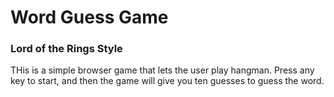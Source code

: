 # Word Guess Game
### Lord of the Rings Style
THis is a simple browser game that lets the user play hangman. Press any key to start, and then the game will give you ten guesses to guess the word.